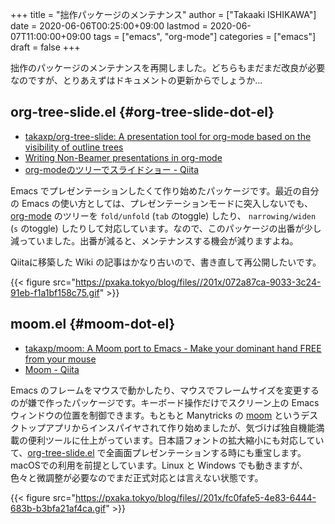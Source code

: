 +++
title = "拙作パッケージのメンテナンス"
author = ["Takaaki ISHIKAWA"]
date = 2020-06-06T00:25:00+09:00
lastmod = 2020-06-07T11:00:00+09:00
tags = ["emacs", "org-mode"]
categories = ["emacs"]
draft = false
+++

拙作のパッケージのメンテナンスを再開しました。どちらもまだまだ改良が必要なのですが、とりあえずはドキュメントの更新からでしょうか...  


## org-tree-slide.el {#org-tree-slide-dot-el}

-   [takaxp/org-tree-slide: A presentation tool for org-mode based on the visibility of outline trees](https://github.com/takaxp/org-tree-slide)
-   [Writing Non-Beamer presentations in org-mode](https://orgmode.org/worg/org-tutorials/non-beamer-presentations.html)
-   [org-modeのツリーでスライドショー - Qiita](https://qiita.com/takaxp/items/8dfb5d34dfcd79f9fa5c)

Emacs でプレゼンテーションしたくて作り始めたパッケージです。最近の自分の Emacs の使い方としては、プレゼンテーションモードに突入しないでも、 [org-mode](https://orgmode.org/) のツリーを `fold/unfold` (`tab` のtoggle) したり、 `narrowing/widen` (`s` のtoggle) したりして対応しています。なので、このパッケージの出番が少し減っていました。出番が減ると、メンテナンスする機会が減りますよね。  

Qiitaに移築した Wiki の記事はかなり古いので、書き直して再公開したいです。  

{{< figure src="https://pxaka.tokyo/blog/files//201x/072a87ca-9033-3c24-91eb-f1a1bf158c75.gif" >}}  


## moom.el {#moom-dot-el}

-   [takaxp/moom: A Moom port to Emacs - Make your dominant hand FREE from your mouse](https://github.com/takaxp/moom)
-   [Moom - Qiita](https://qiita.com/takaxp/items/0f094eb94554eb08ace3)

Emacs のフレームをマウスで動かしたり、マウスでフレームサイズを変更するのが嫌で作ったパッケージです。キーボード操作だけでスクリーン上の Emacs ウィンドウの位置を制御できます。もともと Manytricks の [moom](https://manytricks.com/moom/) というデスクトップアプリからインスパイヤされて作り始めましたが、気づけば独自機能満載の便利ツールに仕上がっています。日本語フォントの拡大縮小にも対応していて、[org-tree-slide.el](https://github.com/takaxp/org-tree-slide) で全画面プレゼンテーションする時にも重宝します。macOSでの利用を前提としています。Linux と Windows でも動きますが、色々と微調整が必要なのでまだ正式対応とは言えない状態です。  

{{< figure src="https://pxaka.tokyo/blog/files//201x/fc0fafe5-4e83-6444-683b-b3bfa21af4ca.gif" >}}
